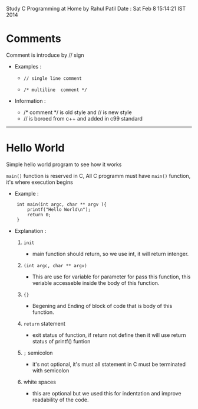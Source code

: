 Study C Programming at Home by Rahul Patil 
Date : Sat Feb  8 15:14:21 IST 2014

# Comments

Comment is introduce by // sign

 - Examples :

	- `// single line comment` 

	- `/* multiline 
	   comment */`

 - Information :
	- /* comment */ is old style and // is new style
	- // is boroed from c++ and added in c99 standard
	
***

# Hello World

Simple hello world program to see how it works

`main()` function is reserved in C, All C programm must have 
`main()` function, it's where execution begins 

 - Example :
````
	int main(int argc, char ** argv ){
		printf("Hello World\n");
		return 0;
	}
````
 - Explanation :
 
	1. `init` 	
		* main function should return, so we use int, it will
	 	  return intenger. 

	2. `(int argc, char ** argv)`

		* This are use for variable for parameter for
		  pass this function, this veriable accesseble 
		  inside the body of this function.

	3. `{}` 	
		* Begening and Ending of block of code 
		  that is body of this function. 

	4. `return` statement 
		* exit status of function, if return not define
		  then it will use return status of printf()
		  funtion

	5. `;` semicolon 
		* it's not optional, it's must 
		  all statement in C must be terminated with 
		  semicolon  

	6. white spaces
		* this are optional but we used this for
		  indentation and improve readability of
		  the code.




